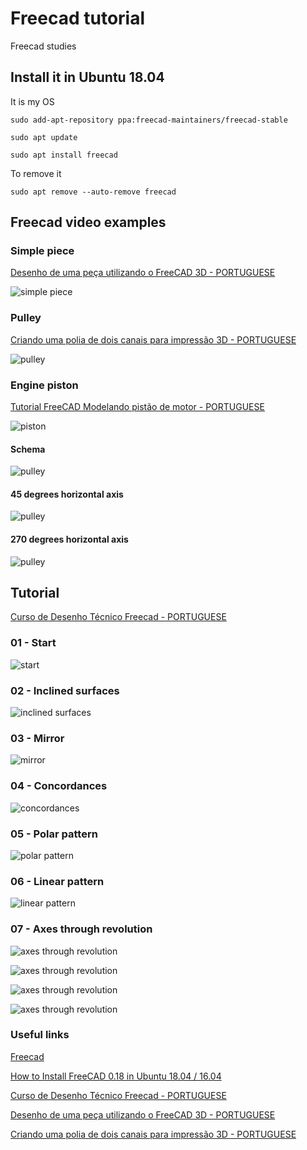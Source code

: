 # Freecad tutorial


Freecad studies 

## Install it in Ubuntu 18.04

It is my OS

```
sudo add-apt-repository ppa:freecad-maintainers/freecad-stable

sudo apt update

sudo apt install freecad
```

To remove it

```
sudo apt remove --auto-remove freecad
```

## Freecad video examples

### Simple piece

[Desenho de uma peça utilizando o FreeCAD 3D - PORTUGUESE](https://www.youtube.com/watch?v=-HpmRlFD1YY&list=PL4ve0MDPJ_HvEBiAEcLMesNF07W1WTrni&index=1&t=58s)

![simple piece](https://github.com/rodrigoms2004/freecad-tutorial/blob/main/desenhos/render/desenho-peca.png)

### Pulley

[Criando uma polia de dois canais para impressão 3D - PORTUGUESE](https://www.youtube.com/watch?v=3o-jmXWmXMw&list=PL4ve0MDPJ_HvEBiAEcLMesNF07W1WTrni&index=2)

![pulley](https://github.com/rodrigoms2004/freecad-tutorial/blob/main/desenhos/render/desenho_polia_1.png)


### Engine piston

[Tutorial FreeCAD Modelando pistão de motor - PORTUGUESE](https://www.youtube.com/watch?v=OX7o4tVY99E)

![piston](https://github.com/rodrigoms2004/freecad-tutorial/blob/main/desenhos/render/desenho_pistao.png)

#### Schema
![pulley](https://github.com/rodrigoms2004/freecad-tutorial/blob/main/desenhos/render/desenho_polia_2.png)

#### 45 degrees horizontal axis
![pulley](https://github.com/rodrigoms2004/freecad-tutorial/blob/main/desenhos/render/desenho_polia_3_45graus.png)

#### 270 degrees horizontal axis
![pulley](https://github.com/rodrigoms2004/freecad-tutorial/blob/main/desenhos/render/desenho_polia_3_270graus.png)





## Tutorial

[Curso de Desenho Técnico Freecad - PORTUGUESE](https://www.youtube.com/playlist?list=PLCQQLujpF4hUJrabtQ_a68gS3nflFC-nd)

### 01 - Start
![start](https://github.com/rodrigoms2004/freecad-tutorial/blob/main/curso-desenho-tecnico/render/tutorial_video01.png)


### 02 - Inclined surfaces

![inclined surfaces](https://github.com/rodrigoms2004/freecad-tutorial/blob/main/curso-desenho-tecnico/render/tutorial_video02_superficies%20inclinadas.png)

### 03 - Mirror

![mirror](https://github.com/rodrigoms2004/freecad-tutorial/blob/main/curso-desenho-tecnico/render/tutorial_video03_mirror.png)


### 04 - Concordances

![concordances](https://github.com/rodrigoms2004/freecad-tutorial/blob/main/curso-desenho-tecnico/render/tutorial_video04_concordancias.png)

### 05 - Polar pattern

![polar pattern](https://github.com/rodrigoms2004/freecad-tutorial/blob/main/curso-desenho-tecnico/render/tutorial_video05_padraoPolar.png)

### 06 - Linear pattern

![linear pattern](https://github.com/rodrigoms2004/freecad-tutorial/blob/main/curso-desenho-tecnico/render/tutorial_video06_padraoLinear.png)


### 07 - Axes through revolution

![axes through revolution](https://github.com/rodrigoms2004/freecad-tutorial/blob/main/curso-desenho-tecnico/render/tutorial_video07_eixo_revolucao_1.png)

![axes through revolution](https://github.com/rodrigoms2004/freecad-tutorial/blob/main/curso-desenho-tecnico/render/tutorial_video07_eixo_revolucao_2.png)

![axes through revolution](https://github.com/rodrigoms2004/freecad-tutorial/blob/main/curso-desenho-tecnico/render/tutorial_video07_eixo_revolucao_3.png)

![axes through revolution](https://github.com/rodrigoms2004/freecad-tutorial/blob/main/curso-desenho-tecnico/render/tutorial_video07_eixo_revolucao_4.png)





### Useful links

[Freecad](https://www.freecadweb.org/)

[How to Install FreeCAD 0.18 in Ubuntu 18.04 / 16.04](http://ubuntuhandbook.org/index.php/2019/04/install-freecad-0-18-ubuntu-18-04-16-04/)

[Curso de Desenho Técnico Freecad - PORTUGUESE](https://www.youtube.com/playlist?list=PLCQQLujpF4hUJrabtQ_a68gS3nflFC-nd)

[Desenho de uma peça utilizando o FreeCAD 3D - PORTUGUESE](https://www.youtube.com/watch?v=-HpmRlFD1YY&list=PL4ve0MDPJ_HvEBiAEcLMesNF07W1WTrni&index=1&t=58s)

[Criando uma polia de dois canais para impressão 3D - PORTUGUESE](https://www.youtube.com/watch?v=3o-jmXWmXMw&list=PL4ve0MDPJ_HvEBiAEcLMesNF07W1WTrni&index=2)